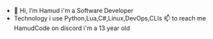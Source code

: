 - 👋 Hi, I’m Hamud
i'm a Software Developer
- Technology i use Python,Lua,C#,Linux,DevOps,CLIs
 📫 to reach me HamudCode on discord
i'm a 13 year old 

<!---
Hamudpy/Hamudpy is a ✨ special ✨ repository because its `README.md` (this file) appears on your GitHub profile.
You can click the Preview link to take a look at your changes.
--->
